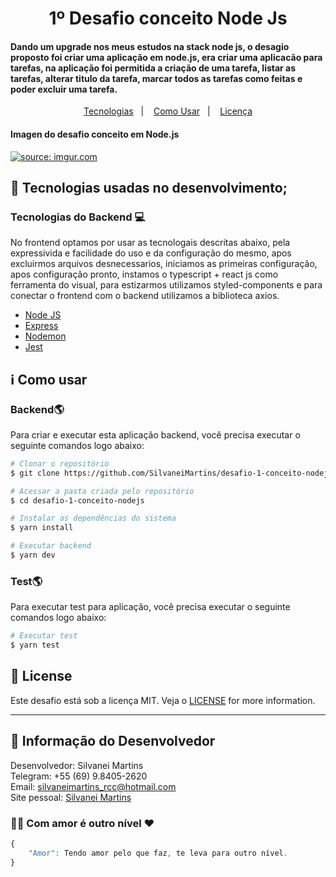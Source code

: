 <h1 align="center">
    1º Desafio conceito Node Js
</h1>

<h4 align="left">
Dando um upgrade nos meus estudos na stack node js, o desagio proposto foi criar uma aplicação em node.js, era criar uma aplicacão para tarefas, na aplicação foi permitida a criação de uma tarefa, listar  as tarefas, alterar titulo da tarefa, marcar todos as tarefas como feitas e poder excluir uma tarefa.
</h4>

<p align="center">
  <a href="#rocket-tecnologias">Tecnologias</a>&nbsp;&nbsp;&nbsp;|&nbsp;&nbsp;&nbsp;
  <a href="#information_source-como-usar">Como Usar</a>&nbsp;&nbsp;&nbsp;|&nbsp;&nbsp;&nbsp;
  <a href="#memo-license">Licença</a>
</p>

<h4 align="left">
  Imagen do desafio conceito em Node.js
</h4>
<a href="https://imgur.com/V49dYNL"><img src="https://i.imgur.com/V49dYNL.png" title="source: imgur.com" /></a>

## :rocket: Tecnologias usadas no desenvolvimento;

### Tecnologias do Backend :computer:
No frontend optamos por usar as tecnologais descritas abaixo, pela expressivida e facilidade do uso e da configuração do mesmo, apos excluirmos arquivos desnecessarios, iniciamos as primeiras configuração, apos configuração pronto, instamos o typescript + react js como ferramenta do visual, para estizarmos utilizamos styled-components e para conectar o frontend com o backend utilizamos a biblioteca axios.

-  [Node JS](https://nodejs.org/en/)
-  [Express](https://expressjs.com/pt-br/)
-  [Nodemon](https://github.com/remy/nodemon)
-  [Jest](https://github.com/facebook/jest)

## :information_source: Como usar

### Backend:earth_americas:
Para criar e executar esta aplicação backend, você precisa executar o seguinte comandos logo abaixo:

```bash
# Clonar o repositório
$ git clone https://github.com/SilvaneiMartins/desafio-1-conceito-nodejs

# Acessar a pasta criada pelo repositório
$ cd desafio-1-conceito-nodejs

# Instalar as dependências do sistema
$ yarn install

# Executar backend
$ yarn dev
```


### Test:earth_americas:
Para executar test para aplicação, você precisa executar o seguinte comandos logo abaixo:

```bash
# Executar test
$ yarn test
```


## :memo: License
Este desafio está sob a licença MIT. Veja o [LICENSE](https://github.com/SilvaneiMartins/desafio-1-conceito-nodejs/blob/master/LICENSE) for more information.

---

## 👩 Informação do Desenvolvedor
Desenvolvedor: Silvanei Martins<br>
Telegram: +55 (69) 9.8405-2620 <br>
Email: silvaneimartins_rcc@hotmail.com<br>
Site pessoal: <a href="https://silvaneimartins.com.br/">Silvanei Martins</a><br>

### 🤜🤛 Com amor é outro nível ❤
```js
{
    "Amor": Tendo amor pelo que faz, te leva para outro nível.
}
```
